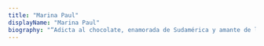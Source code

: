 ```yaml
---
title: "Marina Paul"
displayName: "Marina Paul"
biography: "“Adicta al chocolate, enamorada de Sudamérica y amante de los viajes a cualquier lugar”. Marina se convirtió en nómada en 2015 con el reto de recorrer el mundo 'tra-viajando' y realizando voluntariados de todo tipo. Así, ya ha recorrido más de 40 países. Cuando el tiempo se lo permite, también aporta su granito de arena colaborando con medios de viajes."
---
```



